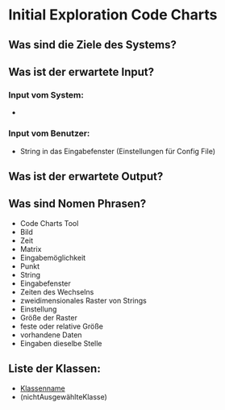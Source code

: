 # Initial Exploration Code Charts
<!-- Eyetracking von Wish! -->

<!-- Hier alles aufschreiben, was interessant erscheint! -->

## Was sind die Ziele des Systems?
<!-- Snow Cards können bei diesem Schritt helfen! -->

## Was ist der erwartete Input?
### Input vom System:
- 

### Input vom Benutzer:
- String in das Eingabefenster
(Einstellungen für Config File)

## Was ist der erwartete Output?

## Was sind Nomen Phrasen?
<!-- Alle relevanten Sachen aufschreiben, später kann aussortiert werden! -->
- Code Charts Tool
- Bild
- Zeit
- Matrix
- Eingabemöglichkeit
- Punkt
- String
- Eingabefenster
- Zeiten des Wechselns
- zweidimensionales Raster von Strings
- Einstellung
- Größe der Raster
- feste oder relative Größe
- vorhandene Daten
- Eingaben dieselbe Stelle


## Liste der Klassen:
<!-- Erstmal alle aufschreiben, dann auswählen! (Kriterien siehe Vorgehensweise) -->
<!-- Warum sind die Klassen existent? Wenn das zu beantworten ist - u good! -->
<!-- ausgewählte Klassen mit Link, andere einklammern und CRC-Karte löschen -->
- [Klassenname](crc-{klassenname}.md)
- (nichtAusgewählteKlasse)
